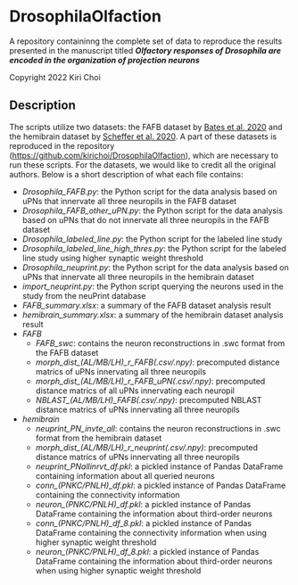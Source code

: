 # DrosophilaOlfaction

A repository containinng the complete set of data to reproduce the results presented in the manuscript titled **_Olfactory responses of Drosophila are encoded in the organization of projection neurons_**

Copyright 2022 Kiri Choi

## Description

The scripts utilize two datasets: the FAFB dataset by [Bates et al. 2020](https://www.sciencedirect.com/science/article/pii/S0960982220308587) and the hemibrain dataset by [Scheffer et al. 2020](https://elifesciences.org/articles/57443).
A part of these datasets is reproduced in the repository (https://github.com/kirichoi/DrosophilaOlfaction), which are necessary to run these scripts. 
For the datasets, we would like to credit all the original authors.
Below is a short description of what each file contains:

- *Drosophila_FAFB.py*: the Python script for the data analysis based on uPNs that innervate all three neuropils in the FAFB dataset
- *Drosophila_FAFB_other_uPN.py*: the Python script for the data analysis based on uPNs that do not innervate all three neuropils in the FAFB dataset
- *Drosophila_labeled_line.py*: the Python script for the labeled line study
- *Drosophila_labeled_line_high_thres.py*: the Python script for the labeled line study using higher synaptic weight threshold
- *Drosophila_neuprint.py*: the Python script for the data analysis based on uPNs that innervate all three neuropils in the hemibrain dataset
- *import_neuprint.py*: the Python script querying the neurons used in the study from the neuPrint database
- *FAFB_summary.xlsx*: a summary of the FAFB dataset analysis result
- *hemibrain_summary.xlsx*: a summary of the hemibrain dataset analysis result
- *FAFB*
    - *FAFB_swc*: contains the neuron reconstructions in .swc format from the FAFB dataset
    - *morph_dist_(AL/MB/LH)_r_FAFB(.csv/.npy)*: precomputed distance matrics of uPNs innervating all three neuropils
    - *morph_dist_(AL/MB/LH)_r_FAFB_uPN(.csv/.npy)*: precomputed distance matrics of all uPNs innervating each neuropil
    - *NBLAST_(AL/MB/LH)_FAFB(.csv/.npy)*: precomputed NBLAST distance matrics of uPNs innervating all three neuropils
- *hemibrain*
    - *neuprint_PN_invte_all*: contains the neuron reconstructions in .swc format from the hemibrain dataset
    - *morph_dist_(AL/MB/LH)_r_neuprint(.csv/.npy)*: precomputed distance matrics of uPNs innervating all three neuropils
    - *neuprint_PNallinrvt_df.pkl*: a pickled instance of Pandas DataFrame containing information about all queried neurons
    - *conn_(PNKC/PNLH)_df.pkl*: a pickled instance of Pandas DataFrame containing the connectivity information
    - *neuron_(PNKC/PNLH)_df.pkl*: a pickled instance of Pandas DataFrame containing the information about third-order neurons
    - *conn_(PNKC/PNLH)_df_8.pkl*: a pickled instance of Pandas DataFrame containing the connectivity information when using higher synaptic weight threshold
    - *neuron_(PNKC/PNLH)_df_8.pkl*: a pickled instance of Pandas DataFrame containing the information about third-order neurons when using higher synaptic weight threshold
   
